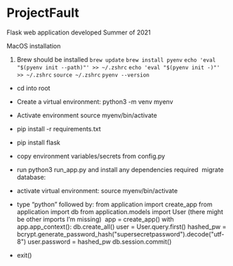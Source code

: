 # ProjectFault
Flask web application developed Summer of 2021

MacOS installation 

1. Brew should be installed
`brew update`
`brew install pyenv`
`echo 'eval "$(pyenv init --path)"' >> ~/.zshrc`
`echo 'eval "$(pyenv init -)"' >> ~/.zshrc`
`source ~/.zshrc`
`pyenv --version`

- cd into root
- Create a virtual environment: python3 -m venv myenv 
- Activate environment source myenv/bin/activate

- pip install -r requirements.txt
- pip install flask
- copy environment variables/secrets from config.py
- run python3 run_app.py and install any dependencies required  migrate database:
- activate virtual environment: source myenv/bin/activate
- type “python” followed by: from application import create_app from application import db from application.models import User (there might be other imports I’m missing)  app = create_app() with app.app_context():
         db.create_all()
         user = User.query.first()
         hashed_pw = bcrypt.generate_password_hash("supersecretpassword").decode("utf-8")
         user.password = hashed_pw
         db.session.commit()


- exit()
